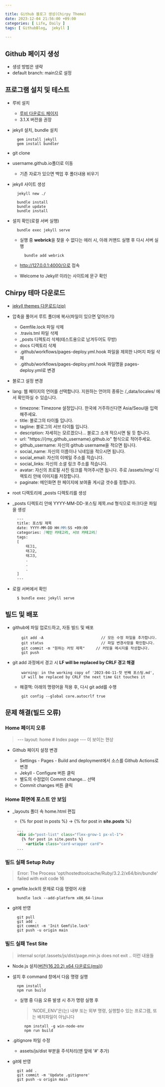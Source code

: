```yaml
---

title: Github 블로그 생성(Chirpy Theme)
date: 2023-12-04 21:56:00 +09:00
categories: [ Life, Daily ]
tags: [	GithubBlog,  jekyll ]
    
---
```


## Github 페이지 생성

- 생성 방법은 생략
- default branch: main으로 설정

## 프로그램 설치 및 테스트 

- 루비 설치

  - [루비 다운로드 페이지](https://rubyinstaller.org/downloads/)
  - 3.1.X 버전을 권장
  
- jekyll 설치, bundle 설치

  ```shell
    gem install jekyll
    gem install bundler
  ```
  
- git clone
- username.github.io폴더로 이동

  - 기존 자료가 있으면 백업 후 폴더내용 비우기
  
- jekyll 사이트 생성

  ```shell
    jekyll new ./

    bundle install
    bundle update
    bundle install
  ```
  
- 설치 확인(로컬 서버 실행)

  ```shell
    bundle exec jekyll serve
  ```
  
  - 실행 중 **webrick**을 찾을 수 없다는 에러 시, 아래 커맨드 실행 후 다시 서버 실행

    ```shell
      bundle add webrick
    ```
  - http://127.0.0.1:4000/으로 접속
  - Welcome to Jekyll! 이라는 사이트에 문구 확인

## Chirpy 테마 다운로드 

- [jekyll themes 다운로드(zip)](https://github.com/cotes2020/jekyll-theme-chirpy/archive/master.zip)
- 압축을 풀어서 루트 폴더에 복사(파일이 있으면 덮어쓰기)

  - Gemfile.lock 파일 삭제
  - .travis.tml 파일 삭제
  - _posts 디렉토리 삭제(테스트용으로 남겨두어도 무방)
  - docs 디렉토리 삭제
  - .github/workflows/pages-deploy.yml.hook 파일을 제외한 나머지 파일 삭제
  - .github/workflows/pages-deploy.yml.hook 파일명을 pages-deploy.yml로 변경

- 블로그 설정 변경
- lang:	웹 페이지의 언어를 선택합니다. 지원하는 언어의 종류는 /_data/locales/ 에서 확인하실 수 있습니다.

  - timezone:	Timezone 설정입니다. 한국에 거주하신다면 Asia/Seoul을 입력해주세요.
  - title:	블로그의 타이틀 입니다.
  - tagline:	블로그의 서브 타이틀 입니다.
  - description:	자세히는 모르겠으나… 블로그 소개 적으시면 될 듯 합니다.
  - url:	"https://{my_github_username}.github.io" 형식으로 적어주세요.
  - github_username:	자신의 github username을 적으면 됩니다.
  - social_name:	자신의 이름이나 닉네임을 적으시면 됩니다.
  - social_email:	자신의 이메일 주소를 적습니다.
  - social_links:	자신의 소셜 링크 주소를 적습니다.
  - avatar:	자신의 프로필 사진 링크를 적어주시면 됩니다. 주로 /assets/img/ 디렉토리 안에 이미지를 저장합니다.
  - paginate:	메인화면 한 페이지에 보여줄 게시글 갯수를 정합니다.

- root 디렉토리에 _posts 디렉토리를 생성
- _posts 디렉토리 안에 YYYY-MM-DD-포스팅 제목.md 형식으로 마크다운 파일을 생성


  ```Markdown  
    ---
    title: 포스팅 제목
    date: YYYY-MM-DD HH:MM:SS +09:00
    categories: [메인 카테고리, 서브 카테고리]
    tags:
    [
        태그1,
        태그2,
        태그3,
        .
        .
        .
    ]
    ---

  ```
  
- 로컬 서버에서 확인

  ```shell
    $ bundle exec jekyll serve
  ```

## 빌드 및 배포 

- github에 파일 업로드하고, 자동 빌드 및 배포

  ```Shell
      git add -A                          // 모든 수정 파일을 추가합니다.
      git status                          // 파일 변경사항을 확인합니다.
      git commit -m "원하는 커밋 제목"     // 커밋을 메시지를 작성합니다.
      git push    
  ```
- git add 과정에서 경고 시 **LF will be replaced by CRLF 경고 해결**

  ```Shell
      warning: in the working copy of '2023-04-11-첫 번째 포스팅.md', 
      LF will be replaced by CRLF the next time Git touches it
  ```

  - 해결책: 아래의 명령어을 적용 후, 다시 git add를 수행

  ```Shell
      git config --global core.autocrlf true
  ```

## 문제 해결(빌드 오류)

### Home 페이지 오류

  > --- layout: home # Index page --- 이 보이는 현상
  
- Github 페이지 설정 변경
  
  - Settings - Pages - Build and deployment에서 소스를 Github Actions로 변경
  - Jekyll - Configure 버튼 클릭
  - 별도의 수정없이 Commit change... 선택
  - Commit changes 버튼 클릭

### Home 화면에 포스트 안 보임

- _layouts 폴더 속 home.html 편집

  - {% for post in posts %} -> {% for post in **site.posts** %}

  ```html
    ...
    <div id="post-list" class="flex-grow-1 px-xl-1">
      {% for post in site.posts %}
        <article class="card-wrapper card">
    ...
  ```
    
### 빌드 실패 Setup Ruby

> Error: The Process 'opt/hostedtoolcache/Ruby/3.2.2/x64/bin/bundle' failed with exit code 16
 
- gmefile.lock의 문제로 다음 명령어 사용

  ```shell
    bundle lock --add-platform x86_64-linux
  ```

- git에 반영

  ```git bash
    git pull
    git add .
    git commit -m 'Init Gemfile.lock'
    git push -u origin main      
  ```

### 빌드 실패 Test Site

> internal script /assets/js/dist/page.min.js does not exit .. 이런 내용들
  
- Node.js 설치([버전(16.20.2) x64 다운로드(msi)](https://nodejs.org/download/release/v16.20.2/node-v16.20.2-x64.msi))
  
- 설치 후 command 창에서 다음 명령 실행

  ```command
    npm install
    npm run build
  ```

  - 실행 중 다음 오류 발생 시 추가 명령 실행 후

    > 'NODE_ENV'은(는) 내부 또는 외부 명령, 실행할수 있는 프로그램, 또는 배치파일이 아닙니다

    ```command
      npm install -g win-node-env
      npm run build
    ```
        
- .gitignore 파일 수정  
  
  - assets/js/dist 부분을 주석처리(맨 앞에 '#' 추가)

- git에 반영

  ```git bash
    git add .
    git commit -m 'Update .gitignore'
    git push -u origin main      
  ```
